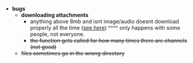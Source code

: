 - **bugs**
  - **downloading attachments**
    - anything above 8mb and isnt image/audio doesnt download properly all the time ([see here](https://media.discordapp.net/attachments/986716623962505236/1058919087746588804/image.png))
      ^^^^ only happens with some people, not everyone. 
    - ~~the function gets called for how many times there are channels (not good)~~
  - ~~files sometimes go in the wrong directory~~
